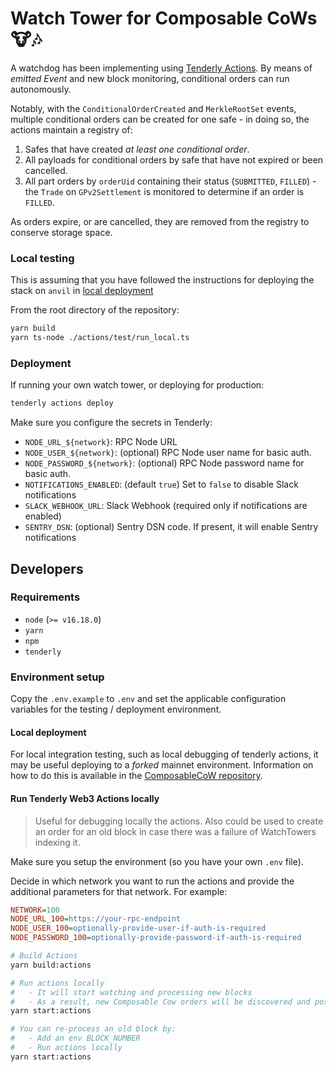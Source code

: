 # Watch Tower for Composable CoWs 🐮🎶

A watchdog has been implementing using [Tenderly Actions](https://docs.tenderly.co/web3-actions/intro-to-web3-actions). By means of _emitted Event_ and new block monitoring, conditional orders can run autonomously.

Notably, with the `ConditionalOrderCreated` and `MerkleRootSet` events, multiple conditional orders can be created for one safe - in doing so, the actions maintain a registry of:

1. Safes that have created _at least one conditional order_.
2. All payloads for conditional orders by safe that have not expired or been cancelled.
3. All part orders by `orderUid` containing their status (`SUBMITTED`, `FILLED`) - the `Trade` on `GPv2Settlement` is monitored to determine if an order is `FILLED`.

As orders expire, or are cancelled, they are removed from the registry to conserve storage space.

### Local testing

This is assuming that you have followed the instructions for deploying the stack on `anvil` in [local deployment](#Local-deployment)

From the root directory of the repository:

```bash
yarn build
yarn ts-node ./actions/test/run_local.ts
```

### Deployment

If running your own watch tower, or deploying for production:

```bash
tenderly actions deploy
```

Make sure you configure the secrets in Tenderly:

- `NODE_URL_${network}`: RPC Node URL
- `NODE_USER_${network}`: (optional) RPC Node user name for basic auth.
- `NODE_PASSWORD_${network}`: (optional) RPC Node password name for basic auth.
- `NOTIFICATIONS_ENABLED`: (default `true`) Set to `false` to disable Slack notifications
- `SLACK_WEBHOOK_URL`: Slack Webhook (required only if notifications are enabled)
- `SENTRY_DSN`: (optional) Sentry DSN code. If present, it will enable Sentry notifications

## Developers

### Requirements

- `node` (`>= v16.18.0`)
- `yarn`
- `npm`
- `tenderly`

### Environment setup

Copy the `.env.example` to `.env` and set the applicable configuration variables for the testing / deployment environment.

#### Local deployment

For local integration testing, such as local debugging of tenderly actions, it may be useful deploying to a _forked_ mainnet environment. Information on how to do this is available in the [ComposableCoW repository](https://github.com/cowprotocol/composable-cow).

#### Run Tenderly Web3 Actions locally

> Useful for debugging locally the actions. Also could be used to create an order for an old block in case there was a failure of WatchTowers indexing it.

Make sure you setup the environment (so you have your own `.env` file).

Decide in which network you want to run the actions and provide the additional parameters for that network. For example:

```ini
NETWORK=100
NODE_URL_100=https://your-rpc-endpoint
NODE_USER_100=optionally-provide-user-if-auth-is-required
NODE_PASSWORD_100=optionally-provide-password-if-auth-is-required
```

```bash
# Build Actions
yarn build:actions

# Run actions locally
#   - It will start watching and processing new blocks
#   - As a result, new Composable Cow orders will be discovered and posted to the OrderBook API
yarn start:actions

# You can re-process an old block by:
#   - Add an env BLOCK_NUMBER
#   - Run actions locally
yarn start:actions
```
